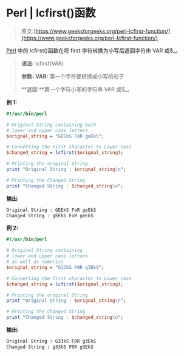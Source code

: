 # Perl | lcfirst()函数

> 原文:[https://www.geeksforgeeks.org/perl-lcfirst-function/](https://www.geeksforgeeks.org/perl-lcfirst-function/)

[Perl](https://www.geeksforgeeks.org/introduction-to-perl/) 中的 lcfirst()函数在将 first 字符转换为小写后返回字符串 VAR 或$_。

> **语法:** lcfirst(VAR)
> 
> **参数:**
> **VAR:** 第一个字符要转换成小写的句子
> 
> **返回:**第一个字符小写的字符串 VAR 或$_。

**例 1:**

```perl
#!/usr/bin/perl

# Original String containing both
# lower and upper case letters
$orignal_string = "GEEkS FoR geEkS";

# Converting the First character to Lower case
$changed_string = lcfirst($orignal_string);

# Printing the original String
print "Original String : $orignal_string\n";

# Printing the Changed String
print "Changed String : $changed_string\n";
```

**输出:**

```perl
Original String : GEEkS FoR geEkS
Changed String : gEEkS FoR geEkS

```

**例 2:**

```perl
#!/usr/bin/perl

# Original String containing 
# lower and upper case letters
# as well as numerics
$orignal_string = "G33kS F0R g3EkS";

# Converting the first character to Lower case
$changed_string = lcfirst($orignal_string);

# Printing the original String
print "Original String : $orignal_string\n";

# Printing the Changed String
print "Changed String : $changed_string\n";
```

**输出:**

```perl
Original String : G33kS F0R g3EkS
Changed String : g33kS F0R g3EkS

```